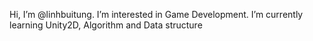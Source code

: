 Hi, I’m @linhbuitung. 
I’m interested in Game Development. 
I’m currently learning Unity2D, Algorithm and Data structure


<!---
linhbuitung/linhbuitung is a ✨ special ✨ repository because its `README.md` (this file) appears on your GitHub profile.
You can click the Preview link to take a look at your changes.
--->

